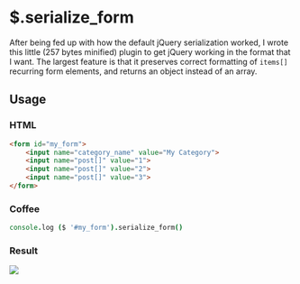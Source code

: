 $.serialize_form
=====================

After being fed up with how the default jQuery serialization worked, I wrote this little (257 bytes minified) plugin to get jQuery working in the format that I want. The largest feature is that it preserves correct formatting of `items[]` recurring form elements, and returns an object instead of an array.

## Usage

### HTML

```html
<form id="my_form">
    <input name="category_name" value="My Category">
    <input name="post[]" value="1">
    <input name="post[]" value="2">
    <input name="post[]" value="3">
</form>
```
### Coffee

```coffee
console.log ($ '#my_form').serialize_form()
```

### Result

![](http://f.cl.ly/items/2a1I2G1t2i3f2W0d3k3i/Screen%20Shot%202012-09-13%20at%206.30.31%20PM.png)